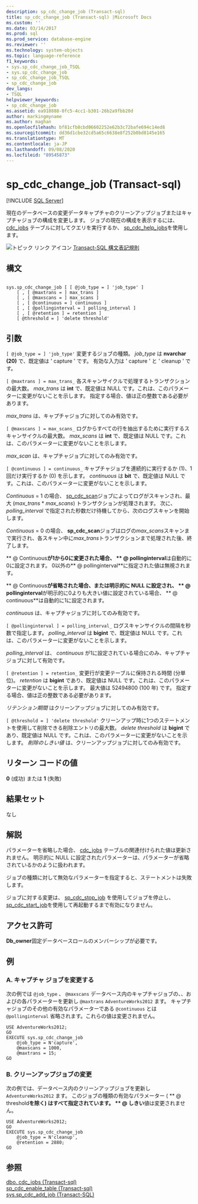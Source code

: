 ```yaml
---
description: sp_cdc_change_job (Transact-sql)
title: sp_cdc_change_job (Transact-sql) |Microsoft Docs
ms.custom: ''
ms.date: 03/14/2017
ms.prod: sql
ms.prod_service: database-engine
ms.reviewer: ''
ms.technology: system-objects
ms.topic: language-reference
f1_keywords:
- sys.sp_cdc_change_job_TSQL
- sys.sp_cdc_change_job
- sp_cdc_change_job_TSQL
- sp_cdc_change_job
dev_langs:
- TSQL
helpviewer_keywords:
- sp_cdc_change_job
ms.assetid: ea918888-0fc5-4cc1-b301-26b2a9fbb20d
author: markingmyname
ms.author: maghan
ms.openlocfilehash: bf81cfb8cbd06602252e62b3c72bafe694c14ed8
ms.sourcegitcommit: dd36d1cbe32cd5a65c6638e8f252b0bd8145e165
ms.translationtype: MT
ms.contentlocale: ja-JP
ms.lasthandoff: 09/08/2020
ms.locfileid: "89545873"
---
```

# <a name="syssp_cdc_change_job-transact-sql"></a>sp_cdc_change_job (Transact-sql)
[!INCLUDE [SQL Server](../../includes/applies-to-version/sqlserver.md)]

  現在のデータベースの変更データキャプチャのクリーンアップジョブまたはキャプチャジョブの構成を変更します。 ジョブの現在の構成を表示するには、 [cdc_jobs](../../relational-databases/system-tables/dbo-cdc-jobs-transact-sql.md) テーブルに対してクエリを実行するか、 [sp_cdc_help_jobs](../../relational-databases/system-stored-procedures/sys-sp-cdc-help-jobs-transact-sql.md)を使用します。  
  
 ![トピック リンク アイコン](../../database-engine/configure-windows/media/topic-link.gif "トピック リンク アイコン") [Transact-SQL 構文表記規則](../../t-sql/language-elements/transact-sql-syntax-conventions-transact-sql.md)  
  
## <a name="syntax"></a>構文  
  
```  
  
sys.sp_cdc_change_job [ [ @job_type = ] 'job_type' ]  
    [ , [ @maxtrans = ] max_trans ]   
    [ , [ @maxscans = ] max_scans ]   
    [ , [ @continuous = ] continuous ]   
    [ , [ @pollinginterval = ] polling_interval ]   
    [ , [ @retention ] = retention ]   
    [ @threshold = ] 'delete threshold'  
```  
  
## <a name="arguments"></a>引数  
`[ @job_type = ] 'job_type'` 変更するジョブの種類。 *job_type* は **nvarchar (20)** で、既定値は ' capture ' です。 有効な入力は ' capture ' と ' cleanup ' です。  
  
`[ @maxtrans ] = max_trans_` 各スキャンサイクルで処理するトランザクションの最大数。 *max_trans* は **int** で、既定値は NULL です。これは、このパラメーターに変更がないことを示します。 指定する場合、値は正の整数である必要があります。  
  
 *max_trans* は、キャプチャジョブに対してのみ有効です。  
  
`[ @maxscans ] = max_scans_` ログからすべての行を抽出するために実行するスキャンサイクルの最大数。 *max_scans* は **int** で、既定値は NULL です。これは、このパラメーターに変更がないことを示します。  
  
 *max_scan* は、キャプチャジョブに対してのみ有効です。  
  
`[ @continuous ] = continuous_` キャプチャジョブを連続的に実行するか (1)、1回だけ実行するか (0) を示します。 *continuous* は **bit** で、既定値は NULL です。これは、このパラメーターに変更がないことを示します。  
  
 *Continuous* = 1 の場合、 [sp_cdc_scan](../../relational-databases/system-stored-procedures/sys-sp-cdc-scan-transact-sql.md)ジョブによってログがスキャンされ、最大 (*max_trans* \* *max_scans*) トランザクションが処理されます。 次に、 *polling_interval* で指定された秒数だけ待機してから、次のログスキャンを開始します。  
  
 *Continuous* = 0 の場合、 **sp_cdc_scan**ジョブはログの*max_scans*スキャンまで実行され、各スキャン中に*max_trans*トランザクションまで処理された後、終了します。  
  
 ** \@ Continuous**が1から0に変更された場合、 ** \@ pollinginterval**は自動的に0に設定されます。 0以外の** \@ pollinginterval**に指定された値は無視されます。  
  
 ** \@ Continuous**が省略された場合、または明示的に NULL に設定され、 ** \@ pollinginterval**が明示的に0よりも大きい値に設定されている場合、 ** \@ continuous**は自動的に1に設定されます。  
  
 *continuous* は、キャプチャジョブに対してのみ有効です。  
  
`[ @pollinginterval ] = polling_interval_` ログスキャンサイクルの間隔を秒数で指定します。 *polling_interval* は **bigint** で、既定値は NULL です。これは、このパラメーターに変更がないことを示します。  
  
 *polling_interval* は、 *continuous* が1に設定されている場合にのみ、キャプチャジョブに対して有効です。  
  
`[ @retention ] = retention_` 変更行が変更テーブルに保持される時間 (分単位)。 *retention* は **bigint** であり、既定値は NULL です。これは、このパラメーターに変更がないことを示します。 最大値は 52494800 (100 年) です。 指定する場合、値は正の整数である必要があります。  
  
 *リテンション期間* はクリーンアップジョブに対してのみ有効です。  
  
`[ @threshold = ] 'delete threshold'` クリーンアップ時に1つのステートメントを使用して削除できる削除エントリの最大数。 *delete threshold* は **bigint** であり、既定値は NULL です。これは、このパラメーターに変更がないことを示します。 *削除のしきい値* は、クリーンアップジョブに対してのみ有効です。  
  
## <a name="return-code-values"></a>リターン コードの値  
 **0** (成功) または **1** (失敗)  
  
## <a name="result-sets"></a>結果セット  
 なし  
  
## <a name="remarks"></a>解説  
 パラメーターを省略した場合、 [cdc_jobs](../../relational-databases/system-tables/dbo-cdc-jobs-transact-sql.md) テーブルの関連付けられた値は更新されません。 明示的に NULL に設定されたパラメーターは、パラメーターが省略されているかのように扱われます。  
  
 ジョブの種類に対して無効なパラメーターを指定すると、ステートメントは失敗します。  
  
 ジョブに対する変更は、 [sp_cdc_stop_job](../../relational-databases/system-stored-procedures/sys-sp-cdc-stop-job-transact-sql.md) を使用してジョブを停止し、 [sp_cdc_start_job](../../relational-databases/system-stored-procedures/sys-sp-cdc-start-job-transact-sql.md)を使用して再起動するまで有効になりません。  
  
## <a name="permissions"></a>アクセス許可  
 **Db_owner**固定データベースロールのメンバーシップが必要です。  
  
## <a name="examples"></a>例  
  
### <a name="a-changing-a-capture-job"></a>A. キャプチャ ジョブを変更する  
 次の例では `@job_type` 、 `@maxscans` データベース内のキャプチャジョブの、、およびの各パラメーターを更新し `@maxtrans` `AdventureWorks2012` ます。 キャプチャジョブのその他の有効なパラメーターである `@continuous` とは `@pollinginterval` 省略されます。これらの値は変更されません。  
  
```  
USE AdventureWorks2012;  
GO  
EXECUTE sys.sp_cdc_change_job   
    @job_type = N'capture',  
    @maxscans = 1000,  
    @maxtrans = 15;  
GO  
```  
  
### <a name="b-changing-a-cleanup-job"></a>B. クリーンアップジョブの変更  
 次の例では、データベース内のクリーンアップジョブを更新し `AdventureWorks2012` ます。 このジョブの種類の有効なパラメーター ( ** \@ threshold**を除く) はすべて指定されています。 ** \@ しきい**値は変更されません。  
  
```  
USE AdventureWorks2012;  
GO  
EXECUTE sys.sp_cdc_change_job   
    @job_type = N'cleanup',  
    @retention = 2880;  
GO  
```  
  
## <a name="see-also"></a>参照  
 [dbo. cdc_jobs &#40;Transact-sql&#41;](../../relational-databases/system-tables/dbo-cdc-jobs-transact-sql.md)   
 [sp_cdc_enable_table &#40;Transact-sql&#41;](../../relational-databases/system-stored-procedures/sys-sp-cdc-enable-table-transact-sql.md)   
 [sys.sp_cdc_add_job &#40;Transact-SQL&#41;](../../relational-databases/system-stored-procedures/sys-sp-cdc-add-job-transact-sql.md)  
  
  
